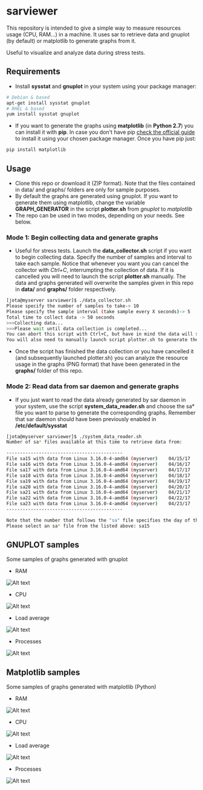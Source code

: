 # sarviewer

This repository is intended to give a simple way to measure resources usage (CPU, RAM...) in a machine. It uses sar to retrieve data and gnuplot (by default) or matplotlib to generate graphs from it.

Useful to visualize and analyze data during stress tests.

## Requirements

* Install **sysstat** and **gnuplot** in your system using your package manager:
```bash
# Debian & based
apt-get install sysstat gnuplot
# RHEL & based
yum install sysstat gnuplot
```
        
* If you want to generate the graphs using **matplotlib** (in **Python 2.7**) you can install it with **pip**. In case you don't have pip [check the official guide](https://pip.pypa.io/en/stable/installing/#using-linux-package-managers) to install it using your chosen package manager. Once you have pip just:
```bash
pip install matplotlib
```

## Usage

* Clone this repo or download it (ZIP format). Note that the files contained in data/ and graphs/ folders are only for sample purposes.
* By default the graphs are generated using gnuplot. If you want to generate them using matplotlib, change the variable **GRAPH_GENERATOR** in the script **plotter.sh** from *gnuplot* to *matplotlib*
* The repo can be used in two modes, depending on your needs. See below.

### Mode 1: Begin collecting data and generate graphs

* Useful for stress tests. Launch the **data_collector.sh** script if you want to begin collecting data. Specify the number of samples and interval to take each sample. Notice that whenever you want you can cancel the collector with *Ctrl+C*, interrumpting the collection of data. If it is cancelled you will need to launch the script **plotter.sh** manually. The data and graphs generated will overwrite the samples given in this repo in **data/** and **graphs/** folder respectively.

```bash
[jota@myserver sarviewer]$ ./data_collector.sh 
Please specify the number of samples to take-> 10
Please specify the sample interval (take sample every X seconds)-> 5
Total time to collect data -> 50 seconds
>>>Collecting data...
>>>Please wait until data collection is completed...
You can abort this script with Ctrl+C, but have in mind the data will stop being collected when you cancel it.
You will also need to manually launch script plotter.sh to generate the graphs.
```

* Once the script has finished the data collection or you have cancelled it (and subsequently launched plotter.sh) you can analyze the resource usage in the graphs (PNG format) that have been generated in the **graphs/** folder of this repo.

### Mode 2: Read data from sar daemon and generate graphs

* If you just want to read the data already generated by sar daemon in your system, use the script **system_data_reader.sh** and choose the sa* file you want to parse to generate the corresponding graphs. Remember that sar daemon should have been previously enabled in **/etc/default/sysstat**

```bash
[jota@myserver sarviewer]$ ./system_data_reader.sh 
Number of sa* files available at this time to retrieve data from:

-------------------------------------------
File sa15 with data from Linux 3.16.0-4-amd64 (myserver) 	04/15/17 	_x86_64_	(8 CPU)
File sa16 with data from Linux 3.16.0-4-amd64 (myserver) 	04/16/17 	_x86_64_	(8 CPU)
File sa17 with data from Linux 3.16.0-4-amd64 (myserver) 	04/17/17 	_x86_64_	(8 CPU)
File sa18 with data from Linux 3.16.0-4-amd64 (myserver) 	04/18/17 	_x86_64_	(8 CPU)
File sa19 with data from Linux 3.16.0-4-amd64 (myserver) 	04/19/17 	_x86_64_	(8 CPU)
File sa20 with data from Linux 3.16.0-4-amd64 (myserver) 	04/20/17 	_x86_64_	(8 CPU)
File sa21 with data from Linux 3.16.0-4-amd64 (myserver) 	04/21/17 	_x86_64_	(8 CPU)
File sa22 with data from Linux 3.16.0-4-amd64 (myserver) 	04/22/17 	_x86_64_	(8 CPU)
File sa23 with data from Linux 3.16.0-4-amd64 (myserver) 	04/23/17 	_x86_64_	(8 CPU)
-------------------------------------------

Note that the number that follows the "sa" file specifies the day of the data collected by sar daemon
Please select an sa* file from the listed above: sa15
```

## GNUPLOT samples

Some samples of graphs generated with gnuplot

* RAM

![Alt text](https://cloud.githubusercontent.com/assets/12804701/25317096/347f1824-2872-11e7-892a-e6a5bb49558e.png "RAM usage graph")

* CPU

![Alt text](https://cloud.githubusercontent.com/assets/12804701/25317097/3571ea86-2872-11e7-8582-44d98d0d4223.png "CPU usage graph")

* Load average 

![Alt text](https://cloud.githubusercontent.com/assets/12804701/25317152/2775474c-2873-11e7-8253-350f9bc6276f.png "Load average")

* Processes

![Alt text](https://cloud.githubusercontent.com/assets/12804701/25317099/3905f282-2872-11e7-96df-ed32830be482.png "Processes created per second")

## Matplotlib samples

Some samples of graphs generated with matplotlib (Python)

* RAM

![Alt text](https://cloud.githubusercontent.com/assets/12804701/25316877/89babd1a-286e-11e7-9452-0deddc4aab49.png "RAM usage graph")

* CPU

![Alt text](https://cloud.githubusercontent.com/assets/12804701/25316873/8269f792-286e-11e7-9277-e7fe75994b83.png "CPU usage graph")

* Load average

![Alt text](https://cloud.githubusercontent.com/assets/12804701/25316874/86caae58-286e-11e7-9da4-5c073fab0878.png "Load average")

* Processes

![Alt text](https://cloud.githubusercontent.com/assets/12804701/25316876/884427fa-286e-11e7-813a-882947e5f3c2.png "Processes created per second")